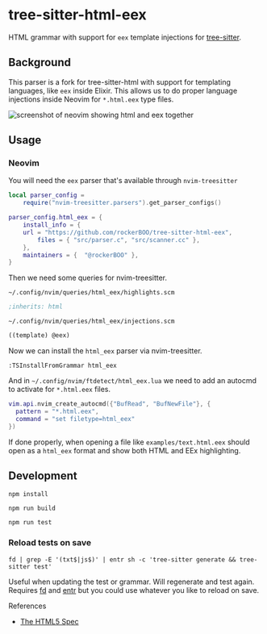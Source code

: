 # tree-sitter-html-eex

HTML grammar with support for `eex` template injections for [tree-sitter][].

## Background

This parser is a fork for tree-sitter-html with support for templating languages, like `eex` inside Elixir. This allows us to do proper language injections inside Neovim for `*.html.eex` type files.

![screenshot of neovim showing html and eex together](https://user-images.githubusercontent.com/15027/182512287-a50d918e-b8f5-4a4d-84d2-afbfaa5befc8.png)

## Usage

### Neovim

You will need the `eex` parser that's available through `nvim-treesitter`

```lua
local parser_config =
	require("nvim-treesitter.parsers").get_parser_configs()

parser_config.html_eex = {
	install_info = {
    url = "https://github.com/rockerBOO/tree-sitter-html-eex",
		files = { "src/parser.c", "src/scanner.cc" },
	},
	maintainers = {  "@rockerBOO" },
}
```

Then we need some queries for nvim-treesitter.

`~/.config/nvim/queries/html_eex/highlights.scm`

```scheme
;inherits: html
```

`~/.config/nvim/queries/html_eex/injections.scm`

```scheme
((template) @eex)
```

Now we can install the `html_eex` parser via nvim-treesitter.

```vim
:TSInstallFromGrammar html_eex
```

And in `~/.config/nvim/ftdetect/html_eex.lua` we need to add an autocmd to activate for `*.html.eex` files.

```lua
vim.api.nvim_create_autocmd({"BufRead", "BufNewFile"}, {
  pattern = "*.html.eex",
  command = "set filetype=html_eex"
})
```

If done properly, when opening a file like `examples/text.html.eex` should open as a `html_eex` format and show both HTML and EEx highlighting.

## Development

`npm install`

`npm run build`

`npm run test`

### Reload tests on save

`fd | grep -E '(txt$|js$)' | entr sh -c 'tree-sitter generate && tree-sitter test'`

Useful when updating the test or grammar. Will regenerate and test again. Requires [fd](https://github.com/sharkdp/fd) and [entr](https://github.com/eradman/entr) but you could use whatever you like to reload on save.

[tree-sitter]: https://github.com/tree-sitter/tree-sitter

References

- [The HTML5 Spec](https://www.w3.org/TR/html5/syntax.html)

